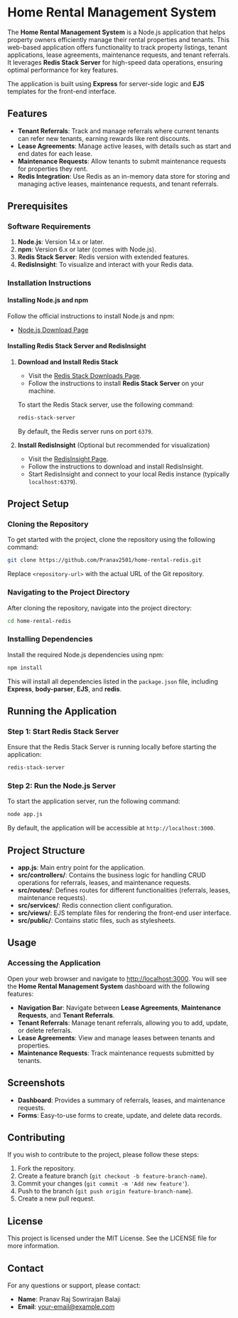 # Home Rental Management System

The **Home Rental Management System** is a Node.js application that helps property owners efficiently manage their rental properties and tenants. This web-based application offers functionality to track property listings, tenant applications, lease agreements, maintenance requests, and tenant referrals. It leverages **Redis Stack Server** for high-speed data operations, ensuring optimal performance for key features.

The application is built using **Express** for server-side logic and **EJS** templates for the front-end interface.

## Features
- **Tenant Referrals**: Track and manage referrals where current tenants can refer new tenants, earning rewards like rent discounts.
- **Lease Agreements**: Manage active leases, with details such as start and end dates for each lease.
- **Maintenance Requests**: Allow tenants to submit maintenance requests for properties they rent.
- **Redis Integration**: Use Redis as an in-memory data store for storing and managing active leases, maintenance requests, and tenant referrals.

## Prerequisites

### Software Requirements
1. **Node.js**: Version 14.x or later.
2. **npm**: Version 6.x or later (comes with Node.js).
3. **Redis Stack Server**: Redis version with extended features.
4. **RedisInsight**: To visualize and interact with your Redis data.

### Installation Instructions

#### Installing Node.js and npm
Follow the official instructions to install Node.js and npm:
- [Node.js Download Page](https://nodejs.org/)

#### Installing Redis Stack Server and RedisInsight

1. **Download and Install Redis Stack**
   - Visit the [Redis Stack Downloads Page](https://redis.io/download).
   - Follow the instructions to install **Redis Stack Server** on your machine.

   To start the Redis Stack server, use the following command:
   ```bash
   redis-stack-server
   ```
   By default, the Redis server runs on port `6379`.

2. **Install RedisInsight** (Optional but recommended for visualization)
   - Visit the [RedisInsight Page](https://redis.com/redis-enterprise/redis-insight/).
   - Follow the instructions to download and install RedisInsight.
   - Start RedisInsight and connect to your local Redis instance (typically `localhost:6379`).

## Project Setup

### Cloning the Repository
To get started with the project, clone the repository using the following command:

```bash
git clone https://github.com/Pranav2501/home-rental-redis.git
```
Replace `<repository-url>` with the actual URL of the Git repository.

### Navigating to the Project Directory
After cloning the repository, navigate into the project directory:

```bash
cd home-rental-redis
```

### Installing Dependencies
Install the required Node.js dependencies using npm:

```bash
npm install
```
This will install all dependencies listed in the `package.json` file, including **Express**, **body-parser**, **EJS**, and **redis**.

## Running the Application

### Step 1: Start Redis Stack Server
Ensure that the Redis Stack Server is running locally before starting the application:

```bash
redis-stack-server
```

### Step 2: Run the Node.js Server
To start the application server, run the following command:

```bash
node app.js
```
By default, the application will be accessible at `http://localhost:3000`.

## Project Structure
- **app.js**: Main entry point for the application.
- **src/controllers/**: Contains the business logic for handling CRUD operations for referrals, leases, and maintenance requests.
- **src/routes/**: Defines routes for different functionalities (referrals, leases, maintenance requests).
- **src/services/**: Redis connection client configuration.
- **src/views/**: EJS template files for rendering the front-end user interface.
- **src/public/**: Contains static files, such as stylesheets.

## Usage

### Accessing the Application
Open your web browser and navigate to [http://localhost:3000](http://localhost:3000). You will see the **Home Rental Management System** dashboard with the following features:
- **Navigation Bar**: Navigate between **Lease Agreements**, **Maintenance Requests**, and **Tenant Referrals**.
- **Tenant Referrals**: Manage tenant referrals, allowing you to add, update, or delete referrals.
- **Lease Agreements**: View and manage leases between tenants and properties.
- **Maintenance Requests**: Track maintenance requests submitted by tenants.

## Screenshots
- **Dashboard**: Provides a summary of referrals, leases, and maintenance requests.
- **Forms**: Easy-to-use forms to create, update, and delete data records.

## Contributing
If you wish to contribute to the project, please follow these steps:
1. Fork the repository.
2. Create a feature branch (`git checkout -b feature-branch-name`).
3. Commit your changes (`git commit -m 'Add new feature'`).
4. Push to the branch (`git push origin feature-branch-name`).
5. Create a new pull request.

## License
This project is licensed under the MIT License. See the LICENSE file for more information.

## Contact
For any questions or support, please contact:
- **Name**: Pranav Raj Sowrirajan Balaji
- **Email**: [your-email@example.com](mailto:your-email@example.com)

